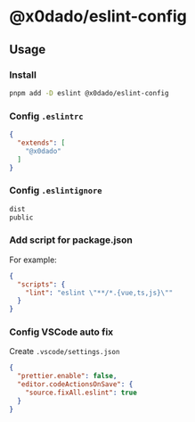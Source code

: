 # @x0dado/eslint-config

## Usage

### Install

```bash
pnpm add -D eslint @x0dado/eslint-config
```

### Config `.eslintrc`

```json
{
  "extends": [
    "@x0dado"
  ]
}
```

### Config `.eslintignore`

```txt
dist
public
```

### Add script for package.json

For example:

```json
{
  "scripts": {
    "lint": "eslint \"**/*.{vue,ts,js}\""
  }
}
```

### Config VSCode auto fix

Create `.vscode/settings.json`

```json
{
  "prettier.enable": false,
  "editor.codeActionsOnSave": {
    "source.fixAll.eslint": true
  }
}
```

